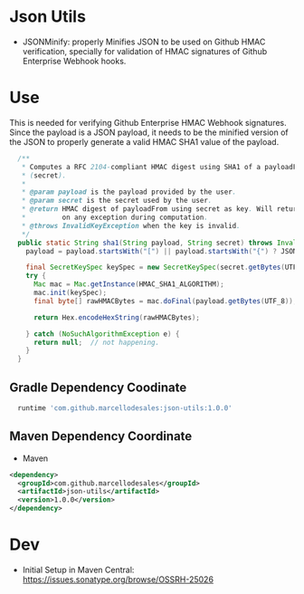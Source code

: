 Json Utils
==========

* JSONMinify: properly Minifies JSON to be used on Github HMAC verification, specially for validation of HMAC signatures of Github Enterprise Webhook hooks.

Use
======

This is needed for verifying Github Enterprise HMAC Webhook signatures. Since the payload is a JSON payload, it needs to be the minified version of the JSON to properly generate a valid HMAC SHA1 value of the payload.

```java
  /**
   * Computes a RFC 2104-compliant HMAC digest using SHA1 of a payloadFrom with a given key
   * (secret).
   *
   * @param payload is the payload provided by the user.
   * @param secret is the secret used by the user.
   * @return HMAC digest of payloadFrom using secret as key. Will return COMPUTED_INVALID_SIGNATURE
   *         on any exception during computation.
   * @throws InvalidKeyException when the key is invalid.
   */
  public static String sha1(String payload, String secret) throws InvalidKeyException {
    payload = payload.startsWith("[") || payload.startsWith("{") ? JSONMinify.minify(payload) : payload;

    final SecretKeySpec keySpec = new SecretKeySpec(secret.getBytes(UTF_8), HMAC_SHA1_ALGORITHM);
    try {
      Mac mac = Mac.getInstance(HMAC_SHA1_ALGORITHM);
      mac.init(keySpec);
      final byte[] rawHMACBytes = mac.doFinal(payload.getBytes(UTF_8));

      return Hex.encodeHexString(rawHMACBytes);

    } catch (NoSuchAlgorithmException e) {
      return null;  // not happening.
    }
  }
```

Gradle Dependency Coodinate
-------

```groovy
  runtime 'com.github.marcellodesales:json-utils:1.0.0'
```

Maven Dependency Coordinate
-----

* Maven

```xml
<dependency>
  <groupId>com.github.marcellodesales</groupId>
  <artifactId>json-utils</artifactId>
  <version>1.0.0</version>
</dependency>
```

Dev
=====

* Initial Setup in Maven Central: https://issues.sonatype.org/browse/OSSRH-25026
